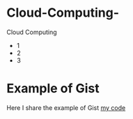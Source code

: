 # Cloud-Computing-
Cloud Computing

* 1
* 2
* 3
# Example of Gist
Here I share the example of Gist [my code](https://gist.github.com/synatkeamsk/e326a43730d94b386cf3065b21309e00)

